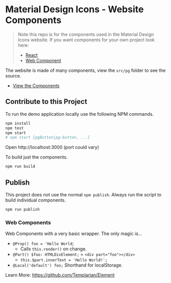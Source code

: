 # Material Design Icons - Website Components

> Note this repo is for the components used in the Material Design Icons website. If you want components for your own project look here:
>
> - [React](https://github.com/Templarian/MaterialDesign-React/)
> - [Web Component](https://github.com/Templarian/MaterialDesign-WebComponent/)

The website is made of many components, view the `src/pg` folder to see the source.

- [View the Components](https://templarian.github.io/@pictogrammers/components/)

## Contribute to this Project

To run the demo application locally use the following NPM commands.

```bash
npm install
npm test
npm start
# npm start [pgButton|pg-button, ...]
```

Open http://localhost:3000 (port could vary)

To build just the components.

```bash
npm run build
```

## Publish

This project does not use the normal `npm publish`. Always run the script to build individual components.

```bash
npm run publish
```

### Web Components

Web Components with a very basic wrapper. The only magic is...

- `@Prop() foo = 'Hello World`;
  - Calls `this.render()` on change.
- `@Part() $foo: HTMLDivElement;` = `<div part="foo"></div>`
  - `this.$part.innerText = 'Hello World!';`
- `@Local('default') foo;` Shorthand for localStorage.

Learn More: https://github.com/Templarian/Element